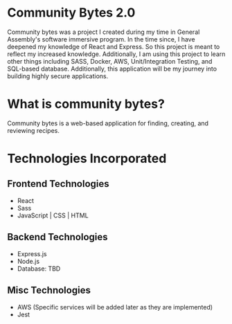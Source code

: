 # Community Bytes 2.0
Community bytes was a project I created during my time in General Assembly's software immersive program. In the time since, I have deepened my knowledge of React and Express. So this project is meant to reflect my increased knowledge. Additionally, I am using this project to learn other things including SASS, Docker, AWS, Unit/Integration Testing, and SQL-based database. Additionally, this application will be my journey into building highly secure applications.

# What is community bytes?
Community bytes is a web-based application for finding, creating, and reviewing recipes.

# Technologies Incorporated
## Frontend Technologies
- React
- Sass
- JavaScript | CSS | HTML
## Backend Technologies
- Express.js
- Node.js
- Database: TBD
## Misc Technologies
- AWS (Specific services will be added later as they are implemented)
- Jest
